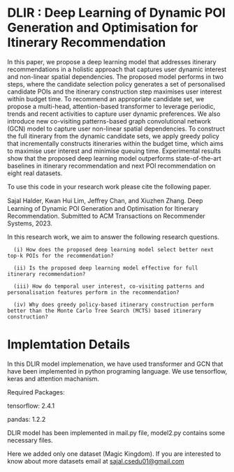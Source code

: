 # DLIR : Deep Learning of Dynamic POI Generation and Optimisation for Itinerary Recommendation

In this paper, we propose a deep learning model that addresses itinerary recommendations in a holistic approach that captures user dynamic interest and non-linear spatial dependencies. The proposed model performs in two steps, where the candidate selection policy generates a set of personalised candidate POIs and the itinerary construction step maximises user interest within budget time. To recommend an appropriate candidate set, we propose a multi-head, attention-based transformer to leverage periodic, trends and recent activities to capture user dynamic preferences. We also introduce new co-visiting patterns-based graph convolutional network (GCN) model to capture user non-linear spatial dependencies. To construct the full itinerary from the dynamic candidate sets, we apply greedy policy that incrementally constructs itineraries within the budget time, which aims to maximise user interest and minimise queuing time. Experimental results show that the proposed deep learning model outperforms state-of-the-art baselines in itinerary recommendation and next POI recommendation on eight real datasets.

To use this code in your research work please cite the following paper.

Sajal Halder, Kwan Hui Lim, Jeﬀrey Chan, and Xiuzhen Zhang. Deep Learning of Dynamic POI Generation and Optimisation for Itinerary Recommendation. Submitted to ACM Transactions on Recommender Systems, 2023. 

In this research work, we aim to answer the following research questions.

      (i) How does the proposed deep learning model select better next top-k POIs for the recommendation?  
     
      (ii) Is the proposed deep learning model effective for full itinerary recommendation?  
    
      (iii) How do temporal user interest, co-visiting patterns and personalisation features perform in the recommendation? 
    
      (iv) Why does greedy policy-based itinerary construction perform better than the Monte Carlo Tree Search (MCTS) based itinerary construction?
     
# Implemtation Details
 
In this DLIR model implemenation, we have used transformer and GCN that have been implemented in python programing language. We use tensorflow, keras and attention machanism.

Required Packages:

tensorflow: 2.4.1

pandas: 1.2.2

DLIR model has been implemented in mail.py file, model2.py contains some necessary files. 

Here we added only one dataset (Magic Kingdom). If you are interested to know about more datasets email at sajal.csedu01@gmail.com
